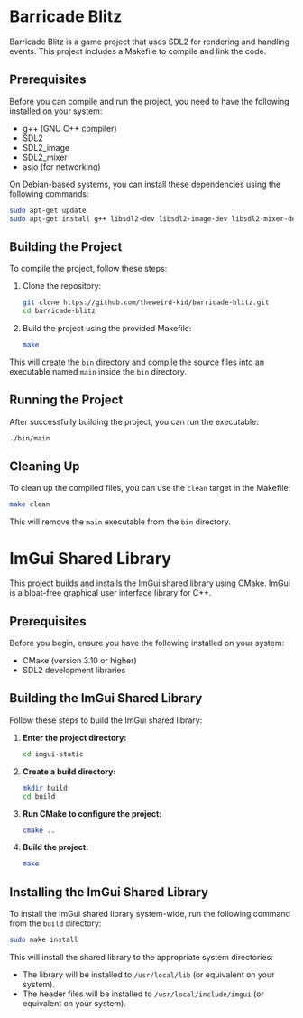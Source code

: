 # Barricade Blitz

Barricade Blitz is a game project that uses SDL2 for rendering and handling events. This project includes a Makefile to compile and link the code.

## Prerequisites

Before you can compile and run the project, you need to have the following installed on your system:

- g++ (GNU C++ compiler)
- SDL2
- SDL2_image
- SDL2_mixer
- asio (for networking)

On Debian-based systems, you can install these dependencies using the following commands:

```sh
sudo apt-get update
sudo apt-get install g++ libsdl2-dev libsdl2-image-dev libsdl2-mixer-dev libasio-dev
```
## Building the Project

To compile the project, follow these steps:

1. Clone the repository:
    ```sh
    git clone https://github.com/theweird-kid/barricade-blitz.git
    cd barricade-blitz
    ```

2. Build the project using the provided Makefile:
    ```sh
    make
    ```

This will create the `bin` directory and compile the source files into an executable named `main` inside the `bin` directory.

## Running the Project

After successfully building the project, you can run the executable:

```sh
./bin/main
```

## Cleaning Up

To clean up the compiled files, you can use the `clean` target in the Makefile:

```sh
make clean
```

This will remove the `main` executable from the `bin` directory.

# ImGui Shared Library

This project builds and installs the ImGui shared library using CMake. ImGui is a bloat-free graphical user interface library for C++.

## Prerequisites

Before you begin, ensure you have the following installed on your system:

- CMake (version 3.10 or higher)
- SDL2 development libraries

## Building the ImGui Shared Library

Follow these steps to build the ImGui shared library:

1. **Enter the project directory:**

   ```sh
   cd imgui-static
   ```

2. **Create a build directory:**

   ```sh
   mkdir build
   cd build
   ```

3. **Run CMake to configure the project:**

   ```sh
   cmake ..
   ```

4. **Build the project:**

   ```sh
   make
   ```

## Installing the ImGui Shared Library

To install the ImGui shared library system-wide, run the following command from the `build` directory:

```sh
sudo make install
```

This will install the shared library to the appropriate system directories:

- The library will be installed to `/usr/local/lib` (or equivalent on your system).
- The header files will be installed to `/usr/local/include/imgui` (or equivalent on your system).

